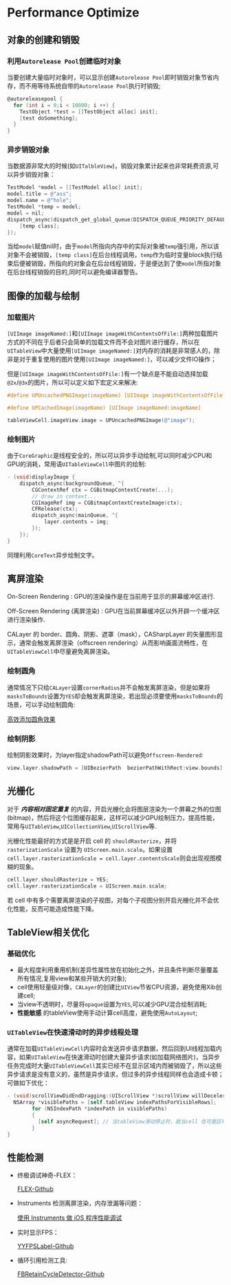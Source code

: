 # Performance Optimize

## 对象的创建和销毁

### 利用`Autorelease Pool`创建临时对象

当要创建大量临时对象时，可以显示创建`Autorelease Pool`即时销毁对象节省内存，而不用等待系统自带的`Autorelease Pool`执行时销毁;

```objectivec
@autoreleasepool {
  for (int i = 0;i < 10000; i ++) {
    TestObject *test = [[TestObject alloc] init];
    [test doSomething];
  }
}
```

### 异步销毁对象

当数据源非常大的时候(如`UITalbleView`)，销毁对象累计起来也非常耗费资源,可以异步销毁对象：

```objectivec
TestModel *model = [[TestModel alloc] init];
model.title = @"ass";
model.name = @"hole";
TestModel *temp = model;
model = nil;
dispatch_async(dispatch_get_global_queue(DISPATCH_QUEUE_PRIORITY_DEFAULT, 0), ^{
    [temp class];
});
```

当给`model`赋值nil时，由于`model`所指向内存中的实际对象被`temp`强引用，所以该对象不会被销毁，`[temp class]`在后台线程调用，`temp`作为临时变量block执行结束后便被销毁，所指向的对象会在后台线程销毁，于是便达到了使`model`所指对象在后台线程销毁的目的,同时可以避免编译器警告。

## 图像的加载与绘制

### 加载图片

`[UIImage imageNamed:]`和`[UIImage imageWithContentsOfFile:]`两种加载图片方式的不同在于后者只会简单的加载文件而不会对图片进行缓存，所以在`UITableView`中大量使用`[UIImage imageNamed:]`对内存的消耗是非常感人的，除非是对于重复使用的图片使用`[UIImage imageNamed:]`，可以减少文件IO操作；

但是`[UIImage imageWithContentsOfFile:]`有一个缺点是不能自动选择加载`@2x`/`@3x`的图片，所以可以定义如下宏定义来解决:

```objectivec
#define UPUncachedPNGImage(imageName) [UIImage imageWithContentsOfFile:[[NSBundle mainBundle] pathForResource:[NSString stringWithFormat:@"%@@%zdx",imageName,@([UIScreen mainScreen].scale).integerValue] ofType:@"png"]]

#define UPCachedImage(imageName) [UIImage imageNamed:imageName]

tableViewCell.imageView.image = UPUncachedPNGImage(@"image");
```

### 绘制图片

由于`CoreGraphic`是线程安全的，所以可以异步手动绘制,可以同时减少CPU和GPU的消耗，常用语`UITableViewCell`中图片的绘制:

```objectivec
- (void)displayImage {
    dispatch_async(backgroundQueue, ^{
        CGContextRef ctx = CGBitmapContextCreate(...);
        // draw in context...
        CGImageRef img = CGBitmapContextCreateImage(ctx);
        CFRelease(ctx);
        dispatch_async(mainQueue, ^{
            layer.contents = img;
        });
    });
}
```

同理利用`CoreText`异步绘制文字。

## 离屏渲染

On-Screen Rendering
: GPU的渲染操作是在当前用于显示的屏幕缓冲区进行.

Off-Screen Rendering (离屏渲染)
: GPU在当前屏幕缓冲区以外开辟一个缓冲区进行渲染操作.

CALayer 的 border、圆角、阴影、遮罩（mask），CASharpLayer 的矢量图形显示，通常会触发离屏渲染（offscreen rendering）从而影响画面流畅性，在`UITableViewCell`中尽量避免离屏渲染。

### 绘制圆角

通常情况下只给`CALayer`设置`cornerRadius`并不会触发离屏渲染，但是如果将`masksToBounds`设置为`YES`却会触发离屏渲染，若出现必须要使用`masksToBounds`的场景，可以手动绘制圆角:

[高效添加圆角效果](http://www.jianshu.com/p/f970872fdc22)

### 绘制阴影

绘制阴影效果时，为layer指定shadowPath可以避免`Offscreen-Rendered`:

```objectivec
view.layer.shadowPath = [UIBezierPath  bezierPathWithRect:view.bounds].CGPath;
```

## 光栅化

对于 ***内容相对固定重复*** 的内容，开启光栅化会将图层渲染为一个屏幕之外的位图(bitmap)，然后将这个位图缓存起来，这样可以减少GPU绘制压力，提高性能，常用与`UITableView`,`UICollectionView`,`UIScrollView`等.

光栅化性能最好的方式是是开启 cell 的 `shouldRasterize`，并将 `rasterizationScale` 设置为 `UIScreen.main.scale`。如果设置`cell.layer.rasterizationScale = cell.layer.contentsScale`则会出现视图模糊的现象。

```objectivec
cell.layer.shouldRasterize = YES;
cell.layer.rasterizationScale = UIScreen.main.scale;
```

若 cell 中有多个需要离屏渲染的子视图，对每个子视图分别开启光栅化并不会优化性能，反而可能造成性能下降。

## TableView相关优化

### 基础优化

* 最大程度利用重用机制(差异性属性放在初始化之外，并且条件判断尽量覆盖所有情况,复用view和某些开销大的对象);
* cell使用轻量级对像，`CALayer`的创建比`UIView`节省CPU资源，避免使用Xib创建cell;
* 当view不透明时，尽量将`opaque`设置为`YES`,可以减少GPU混合绘制消耗;
* **性能敏感** 的tableView使用手动计算cell高度，避免使用`AutoLayout`;

### `UITableView`在快速滑动时的异步线程处理

通常在加载`UITableViewCell`内容时会发送异步请求数据，然后回到UI线程加载内容，如果`UITableView`在快速滑动时创建大量异步请求(如加载网络图片)，当异步任务完成时大量`UITableViewCell`其实已经不在显示区域内而被销毁了，所以这些异步请求是没有意义的，虽然是异步请求，但过多的异步线程同样也会造成卡顿；
可做如下优化：
```objectivec
- (void)scrollViewDidEndDragging:(UIScrollView *)scrollView willDecelerate:(BOOL)decelerate {
  NSArray *visiblePaths = [self.tableView indexPathsForVisibleRows];
        for (NSIndexPath *indexPath in visiblePaths)
        {
          [self asyncRequest]; // 当tableView滑动停止时，就当cell 在可是区域内才发送异步请求
        }
}
```

## 性能检测

- 终极调试神奇-FLEX：

  [FLEX-Github](https://github.com/Flipboard/FLEX)


- Instruments 检测离屏渲染，内存泄漏等问题：

  [使用 Instruments 做 iOS 程序性能调试](http://www.samirchen.com/use-instruments/)


- 实时显示FPS：

  [YYFPSLabel-Github](https://github.com/yehot/YYFPSLabel)


- 循环引用检测工具:

  [FBRetainCycleDetector-Github](https://github.com/facebook/FBRetainCycleDetector)

